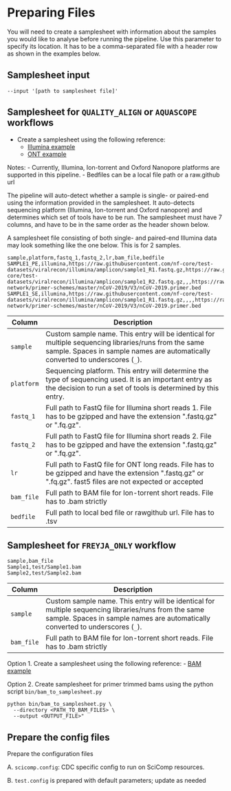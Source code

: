 # Preparing Files

You will need to create a samplesheet with information about the samples you would like to analyse before running the pipeline. Use this parameter to specify its location. It has to be a comma-separated file with a header row as shown in the examples below.

## Samplesheet input

```console
--input '[path to samplesheet file]'
```

## Samplesheet for `QUALITY_ALIGN` or `AQUASCOPE` workflows
	
- Create a samplesheet using the following reference: 
    - [Illumina example](../../assets/samplesheet_test_illumina.csv)
    - [ONT example](../../assets/samplesheet_test_ont.csv)

Notes:
    - Currently, Illumina, Ion-torrent and Oxford Nanopore platforms are supported in this pipeline.
    - Bedfiles can be a local file path or a raw.github url

The pipeline will auto-detect whether a sample is single- or paired-end using the information provided in the samplesheet. It auto-detects sequencing platform (Illumina, Ion-torrent and Oxford nanopore) and determines which set of tools have to be run. The samplesheet must have 7 columns, and have to be in the same order as the header shown below.

A samplesheet file consisting of both single- and paired-end Illumina data may look something like the one below. This is for 2 samples.

```console
sample,platform,fastq_1,fastq_2,lr,bam_file,bedfile
SAMPLE1_PE,illumina,https://raw.githubusercontent.com/nf-core/test-datasets/viralrecon/illumina/amplicon/sample1_R1.fastq.gz,https://raw.githubusercontent.com/nf-core/test-datasets/viralrecon/illumina/amplicon/sample1_R2.fastq.gz,,,https://raw.githubusercontent.com/artic-network/primer-schemes/master/nCoV-2019/V3/nCoV-2019.primer.bed
SAMPLE1_SE,illumina,https://raw.githubusercontent.com/nf-core/test-datasets/viralrecon/illumina/amplicon/sample1_R1.fastq.gz,,,,https://raw.githubusercontent.com/artic-network/primer-schemes/master/nCoV-2019/V3/nCoV-2019.primer.bed
```

| Column         | Description                                                                                                                                                                            |
|----------------|----------------------------------------------------------------------------------------------------------------------------------------------------------------------------------------|
| `sample`       | Custom sample name. This entry will be identical for multiple sequencing libraries/runs from the same sample. Spaces in sample names are automatically converted to underscores (`_`). |
| `platform`     | Sequencing platform. This entry will determine the type of sequencing used. It is an important entry as the decision to run a set of tools is determined by this entry.             |
| `fastq_1`      | Full path to FastQ file for Illumina short reads 1. File has to be gzipped and have the extension ".fastq.gz" or ".fq.gz".                                                             |
| `fastq_2`      | Full path to FastQ file for Illumina short reads 2. File has to be gzipped and have the extension ".fastq.gz" or ".fq.gz".                                                             |
| `lr`           | Full path to FastQ file for ONT long reads. File has to be gzipped and have the extension ".fastq.gz" or ".fq.gz". fast5 files are not expected or accepted                              |
| `bam_file`     | Full path to BAM file for Ion-torrent short reads. File has to .bam strictly| 
| `bedfile`     |  Full path to local bed file or rawgithub url. File has to .tsv              | 


## Samplesheet for `FREYJA_ONLY` workflow

```console
sample,bam_file
Sample1,test/Sample1.bam
Sample2,test/Sample2.bam
```

| Column         | Description                                                                                                                                                                            |
|----------------|----------------------------------------------------------------------------------------------------------------------------------------------------------------------------------------|
| `sample`       | Custom sample name. This entry will be identical for multiple sequencing libraries/runs from the same sample. Spaces in sample names are automatically converted to underscores (`_`). |
| `bam_file`     | Full path to BAM file for Ion-torrent short reads. File has to .bam strictly| 


Option 1. Create a samplesheet using the following reference: 
    - [BAM example](../../assets/samplesheet_test_bam.csv)

Option 2. Create samplesheet for primer trimmed bams using the python script `bin/bam_to_samplesheet.py`
  ```
  python bin/bam_to_samplesheet.py \
    --directory <PATH_TO_BAM_FILES> \
    --output <OUTPUT_FILE>"
  ```

## Prepare the config files
Prepare the configuration files

A. `scicomp.config`: CDC specific config to run on SciComp resources.

B. `test.config` is prepared with default parameters; update as needed
